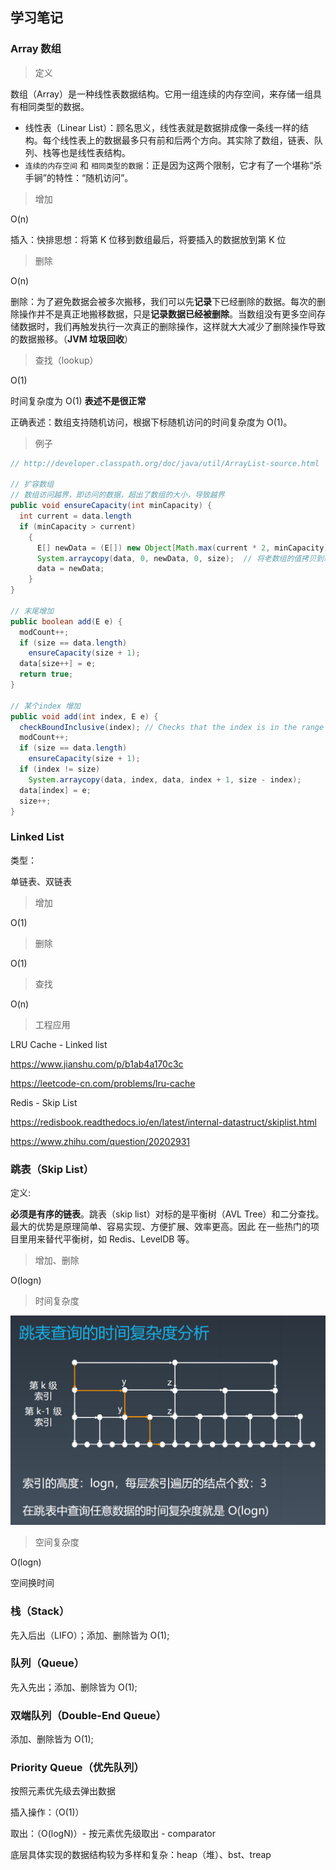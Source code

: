 ## 学习笔记

### Array 数组

> 定义

数组（Array）是一种线性表数据结构。它用一组连续的内存空间，来存储一组具有相同类型的数据。

- 线性表（Linear List）：顾名思义，线性表就是数据排成像一条线一样的结构。每个线性表上的数据最多只有前和后两个方向。其实除了数组，链表、队列、栈等也是线性表结构。
- `连续的内存空间` 和 `相同类型的数据`：正是因为这两个限制，它才有了一个堪称“杀手锏”的特性：“随机访问”。

> 增加

O(n)

插入：快排思想：将第 K 位移到数组最后，将要插入的数据放到第 K 位

> 删除

O(n)

删除：为了避免数据会被多次搬移，我们可以先**记录**下已经删除的数据。每次的删除操作并不是真正地搬移数据，只是**记录数据已经被删除**。当数组没有更多空间存储数据时，我们再触发执行一次真正的删除操作，这样就大大减少了删除操作导致的数据搬移。（**JVM 垃圾回收**）

> 查找（lookup）

O(1)

时间复杂度为 O(1) **表述不是很正常**

正确表述：数组支持随机访问，根据下标随机访问的时间复杂度为 O(1)。

> 例子

```java
// http://developer.classpath.org/doc/java/util/ArrayList-source.html

// 扩容数组
// 数组访问越界，即访问的数据，超出了数组的大小，导致越界
public void ensureCapacity(int minCapacity) {
  int current = data.length
  if (minCapacity > current)
    {
      E[] newData = (E[]) new Object[Math.max(current * 2, minCapacity)]; // 扩容原来的数组为原来的俩倍
      System.arraycopy(data, 0, newData, 0, size);  // 将老数组的值拷贝到新数组
      data = newData;
    }
}

// 末尾增加
public boolean add(E e) {
  modCount++;
  if (size == data.length)
    ensureCapacity(size + 1);
  data[size++] = e;
  return true;
}

// 某个index 增加
public void add(int index, E e) {
  checkBoundInclusive(index); // Checks that the index is in the range of possible elements (inclusive).
  modCount++;
  if (size == data.length)
    ensureCapacity(size + 1);
  if (index != size)
    System.arraycopy(data, index, data, index + 1, size - index);
  data[index] = e;
  size++;
}
```

### Linked List

类型：

单链表、双链表

> 增加

O(1)

> 删除

O(1)

> 查找

O(n)

>

> 工程应用

LRU Cache - Linked list

https://www.jianshu.com/p/b1ab4a170c3c

https://leetcode-cn.com/problems/lru-cache

Redis - Skip List

https://redisbook.readthedocs.io/en/latest/internal-datastruct/skiplist.html

https://www.zhihu.com/question/20202931

### 跳表（Skip List）

定义:

**必须是有序的链表**。跳表（skip list）对标的是平衡树（AVL Tree）和二分查找。最大的优势是原理简单、容易实现、方便扩展、效率更高。因此
在一些热门的项目里用来替代平衡树，如 Redis、LevelDB 等。

> 增加、删除

O(logn)

> 时间复杂度

![](./跳表时间复杂度.png)

> 空间复杂度

O(logn)

空间换时间

### 栈（Stack）

先入后出（LIFO）；添加、删除皆为 O(1);

### 队列（Queue）

先入先出；添加、删除皆为 O(1);

### 双端队列（Double-End Queue）

添加、删除皆为 O(1);

### Priority Queue（优先队列）

按照元素优先级去弹出数据

插入操作：（O(1)）

取出：（O(logN)）- 按元素优先级取出 - comparator

底层具体实现的数据结构较为多样和复杂：heap（堆）、bst、treap
